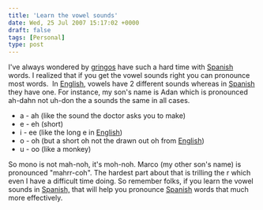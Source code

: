 ```yaml
---
title: 'Learn the vowel sounds'
date: Wed, 25 Jul 2007 15:17:02 +0000
draft: false
tags: [Personal]
type: post
---
```


I've always wondered by [gringos](http://en.wikipedia.org/wiki/Gringo) have such a hard time with [Spanish](http://en.wikipedia.org/wiki/Spanish_language) words. I realized that if you get the vowel sounds right you can pronounce most words.  In [English](http://en.wikipedia.org/wiki/English_language), vowels have 2 different sounds whereas in [Spanish](http://en.wikipedia.org/wiki/Spanish_language) they have one. For instance, my son's name is Adan which is pronounced ah-dahn not uh-don the a sounds the same in all cases.

*   a - ah (like the sound the doctor asks you to make)
*   e - eh (short)
*   i - ee (like the long e in [English](http://en.wikipedia.org/wiki/English_language))
*   o - oh (but a short oh not the drawn out oh from [English](http://en.wikipedia.org/wiki/English_language))
*   u - oo (like a monkey)

So mono is not mah-noh, it's moh-noh. Marco (my other son's name) is pronounced "mahrr-coh". The hardest part about that is trilling the r which even I have a difficult time doing. So remember folks, if you learn the vowel sounds in [Spanish,](http://en.wikipedia.org/wiki/Spanish_language) that will help you pronounce [Spanish](http://en.wikipedia.org/wiki/Spanish_language) words that much more effectively.